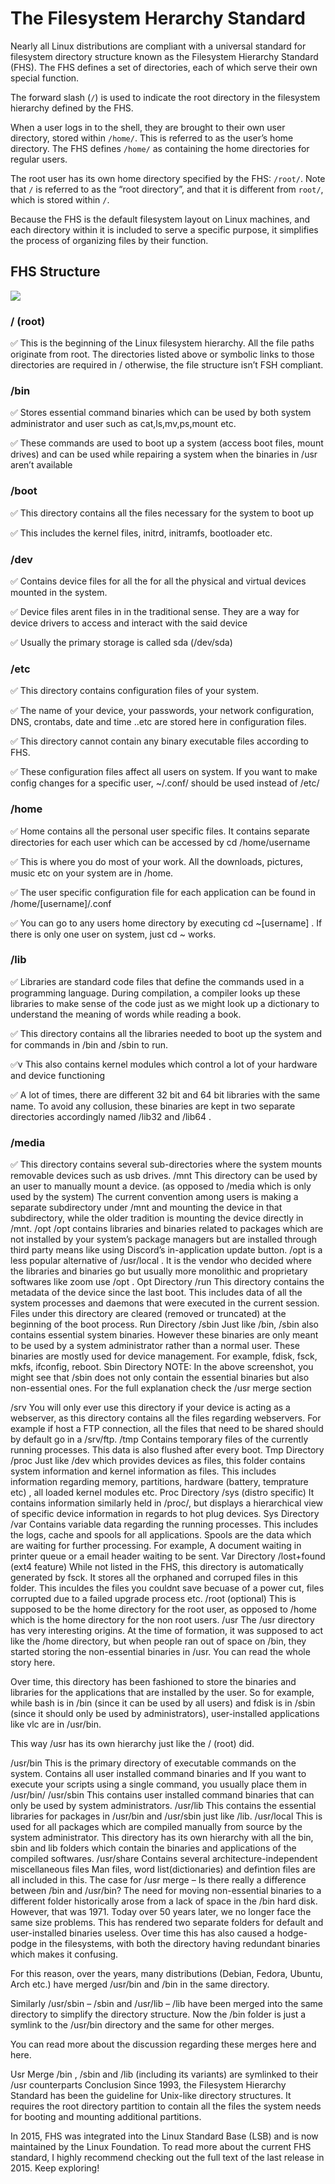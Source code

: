 # The Filesystem Herarchy Standard

Nearly all Linux distributions are compliant with a universal standard for filesystem directory structure known as the Filesystem Hierarchy Standard (FHS). The FHS defines a set of directories, each of which serve their own special function.

The forward slash (```/```) is used to indicate the root directory in the filesystem hierarchy defined by the FHS.

When a user logs in to the shell, they are brought to their own user directory, stored within ```/home/```. This is referred to as the user’s home directory. The FHS defines ```/home/``` as containing the home directories for regular users.

The root user has its own home directory specified by the FHS: ```/root/```. Note that ```/``` is referred to as the “root directory”, and that it is different from ```root/```, which is stored within ```/```.

Because the FHS is the default filesystem layout on Linux machines, and each directory within it is included to serve a specific purpose, it simplifies the process of organizing files by their function.

## FHS Structure

<img align="center" src="images/fhs.png"/>

### **/ (root)**

:white_check_mark: This is the beginning of the Linux filesystem hierarchy. All the file paths originate from root. The directories listed above or symbolic links to those directories are required in / otherwise, the file structure isn’t FSH compliant.

### **/bin**

:white_check_mark: Stores essential command binaries which can be used by both system administrator and user such as cat,ls,mv,ps,mount etc.

:white_check_mark: These commands are used to boot up a system (access boot files, mount drives) and can be used while repairing a system when the binaries in /usr aren’t available

### **/boot**

:white_check_mark: This directory contains all the files necessary for the system to boot up

:white_check_mark: This includes the kernel files, initrd, initramfs, bootloader etc.

### **/dev**

:white_check_mark: Contains device files for all the for all the physical and virtual devices mounted in the system.

:white_check_mark: Device files arent files in in the traditional sense. They are a way for device drivers to access and interact with the said device

:white_check_mark: Usually the primary storage is called sda (/dev/sda)


### **/etc**

:white_check_mark: This directory contains configuration files of your system.

:white_check_mark: The name of your device, your passwords, your network configuration, DNS, crontabs, date and time ..etc are stored here in configuration files.

:white_check_mark: This directory cannot contain any binary executable files according to FHS.

:white_check_mark: These configuration files affect all users on system. If you want to make config changes for a specific user, ~/.conf/ should be used instead of 
/etc/


### **/home**

:white_check_mark: Home contains all the personal user specific files. It contains separate directories for each user which can be accessed by cd /home/username

:white_check_mark: This is where you do most of your work. All the downloads, pictures, music etc on your system are in /home.

:white_check_mark: The user specific configuration file for each application can be found in /home/[username]/.conf

:white_check_mark: You can go to any users home directory by executing cd ~[username] . If there is only one user on system, just cd ~ works.

### **/lib**

:white_check_mark: Libraries are standard code files that define the commands used in a programming language. During compilation, a compiler looks up these libraries to make sense of the code just as we might look up a dictionary to understand the meaning of words while reading a book.

:white_check_mark: This directory contains all the libraries needed to boot up the system and for commands in /bin and /sbin to run.

:white_check_mark:v This also contains kernel modules which control a lot of your hardware and device functioning

:white_check_mark: A lot of times, there are different 32 bit and 64 bit libraries with the same name. To avoid any collusion, these binaries are kept in two separate directories accordingly named /lib32 and /lib64 .

### **/media**

:white_check_mark: This directory contains several sub-directories where the system mounts removable devices such as usb drives.
/mnt
This directory can be used by an user to manually mount a device. (as opposed to /media which is only used by the system)
The current convention among users is making a separate subdirectory under /mnt and mounting the device in that subdirectory, while the older tradition is mounting the device directly in /mnt.
/opt
/opt contains libraries and binaries related to packages which are not installed by your system’s package managers but are installed through third party means like using Discord’s in-application update button.
/opt is a less popular alternative of /usr/local . It is the vendor who decided where the libraries and binaries go but usually more monolithic and proprietary softwares like zoom use /opt .
Opt Directory
/run
This directory contains the metadata of the device since the last boot.
This includes data of all the system processes and daemons that were executed in the current session.
Files under this directory are cleared (removed or truncated) at the beginning of the boot process.
Run Directory
/sbin
Just like /bin, /sbin also contains essential system binaries. However these binaries are only meant to be used by a system administrator rather than a normal user.
These binaries are mostly used for device management. For example, fdisk, fsck, mkfs, ifconfig, reboot.
Sbin Directory
NOTE: In the above screenshot, you might see that /sbin does not only contain the essential binaries but also non-essential ones. For the full explanation check the /usr merge section


/srv
You will only ever use this directory if your device is acting as a webserver, as this directory contains all the files regarding webservers.
For example if host a FTP connection, all the files that need to be shared should by default go in a /srv/ftp.
/tmp
Contains temporary files of the currently running processes.
This data is also flushed after every boot.
Tmp Directory
/proc
Just like /dev which provides devices as files, this folder contains system information and kernel information as files.
This includes information regarding memory, partitions, hardware (battery, temprature etc) , all loaded kernel modules etc.
Proc Directory
/sys (distro specific)
It contains information similarly held in /proc/, but displays a hierarchical view of specific device information in regards to hot plug devices.
Sys Directory
/var
Contains variable data regarding the running processes.
This includes the logs, cache and spools for all applications.
Spools are the data which are waiting for further processing. For example, A document waiting in printer queue or a email header waiting to be sent.
Var Directory
/lost+found (ext4 feature)
While not listed in the FHS, this directory is automatically generated by fsck.
It stores all the orphaned and corruped files in this folder.
This inculdes the files you couldnt save becuase of a power cut, files corrupted due to a failed upgrade process etc.
/root (optional)
This is supposed to be the home directory for the root user, as opposed to /home which is the home directory for the non root users.
/usr
The /usr directory has very interesting origins. At the time of formation, it was supposed to act like the /home directory, but when people ran out of space on /bin, they started storing the non-essential binaries in /usr. You can read the whole story here.

Over time, this directory has been fashioned to store the binaries and libraries for the applications that are installed by the user. So for example, while bash is in /bin (since it can be used by all users) and fdisk is in /sbin (since it should only be used by administrators), user-installed applications like vlc are in /usr/bin.

This way /usr has its own hierarchy just like the / (root) did.

/usr/bin
This is the primary directory of executable commands on the system.
Contains all user installed command binaries and
If you want to execute your scripts using a single command, you usually place them in /usr/bin/
/usr/sbin
This contains user installed command binaries that can only be used by system administrators.
/usr/lib
This contains the essential libraries for packages in /usr/bin and /usr/sbin just like /lib.
/usr/local
This is used for all packages which are compiled manually from source by the system administrator.
This directory has its own hierarchy with all the bin, sbin and lib folders which contain the binaries and applications of the compiled softwares.
/usr/share
Contains several architecture-independent miscellaneous files
Man files, word list(dictionaries) and defintion files are all included in this.
The case for /usr merge – Is there really a difference between /bin and /usr/bin?
The need for moving non-essential binaries to a different folder historically arose from a lack of space in the /bin hard disk. However, that was 1971. Today over 50 years later, we no longer face the same size problems. This has rendered two separate folders for default and user-installed binaries useless. Over time this has also caused a hodge-podge in the filesystems, with both the directory having redundant binaries which makes it confusing.

For this reason, over the years, many distributions (Debian, Fedora, Ubuntu, Arch etc.) have merged /usr/bin and /bin in the same directory.


Similarly /usr/sbin – /sbin and /usr/lib – /lib have been merged into the same directory to simplify the directory structure. Now the /bin folder is just a symlink to the /usr/bin directory and the same for other merges.

You can read more about the discussion regarding these merges here and here.

Usr Merge
/bin , /sbin and /lib (including its variants) are symlinked to their /usr counterparts
Conclusion
Since 1993, the Filesystem Hierarchy Standard has been the guideline for Unix-like directory structures. It requires the root directory partition to contain all the files the system needs for booting and mounting additional partitions.

In 2015, FHS was integrated into the Linux Standard Base (LSB) and is now maintained by the Linux Foundation. To read more about the current FHS standard, I highly recommend checking out the full text of the last release in 2015. Keep exploring!
